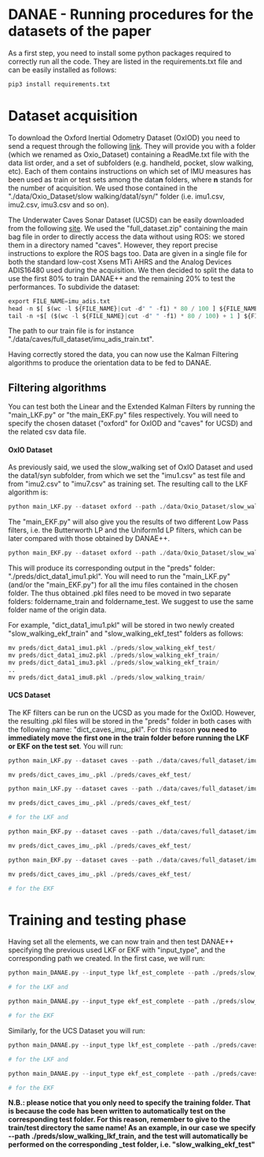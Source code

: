 # DANAE - Running procedures for the datasets of the paper
As a first step, you need to install some python packages required to correctly run all the code. They are listed in the requirements.txt file and can be easily installed as follows:

```Python
pip3 install requirements.txt
```

# Dataset acquisition
To download the Oxford Inertial Odometry Dataset (OxIOD) you need to send a request through the following [link](https://forms.gle/wjE7u5AonoyyrgXJ7). They will provide you with a folder (which we renamed as Oxio_Dataset) containing a ReadMe.txt file with the data list order, and a set of subfolders (e.g. handheld, pocket, slow walking, etc). Each of them contains instructions on which set of IMU measures has been used as train or test sets among the data**n** folders, where **n** stands for the number of acquisition. We used those contained in the "./data/Oxio_Dataset/slow walking/data1/syn/" folder (i.e. imu1.csv, imu2.csv, imu3.csv and so on).

The Underwater Caves Sonar Dataset (UCSD) can be easily downloaded from the following [site](https://cirs.udg.edu/caves-dataset/). We used the "full_dataset.zip" containing the main bag file in order to directly access the data without using ROS: we stored them in a directory named "caves". However, they report precise instructions to explore the ROS bags too.
Data are given in a single file for both the standard low-cost Xsens MTi AHRS and the Analog Devices ADIS16480 used during the acquisition. We then decided to split the data to use the first 80% to train DANAE++ and the remaining 20% to test the performances. To subdivide the dataset:

```Python
export FILE_NAME=imu_adis.txt
head -n $[ $(wc -l ${FILE_NAME}|cut -d" " -f1) * 80 / 100 ] ${FILE_NAME} > imu_adis_train.txt
tail -n +$[ ($(wc -l ${FILE_NAME}|cut -d" " -f1) * 80 / 100) + 1 ] ${FILE_NAME} > imu_adis_test.txt
```
The path to our train file is for instance "./data/caves/full_dataset/imu_adis_train.txt".

Having correctly stored the data, you can now use the Kalman Filtering algorithms to produce the orientation data to be fed to DANAE.

## Filtering algorithms
You can test both the Linear and the Extended Kalman Filters by running the "main_LKF.py" or "the main_EKF.py" files respectively. You will need to specify the chosen dataset ("oxford" for OxIOD and "caves" for UCSD) and the related csv data file. 

#### OxIO Dataset
As previously said, we used the slow_walking set of OxIO Dataset and used the data1/syn subfolder, from which we set the "imu1.csv" as test file and from "imu2.csv" to "imu7.csv" as training set. The resulting call to the LKF algorithm is:

```Python
python main_LKF.py --dataset oxford --path ./data/Oxio_Dataset/slow_walking/data1/syn/imu1.csv
```
The "main_EKF.py" will also give you the results of two different Low Pass filters, i.e. the Butterworth LP and the Uniform1d LP filters, which can be later compared with those obtained by DANAE++.

```Python
python main_EKF.py --dataset oxford --path ./data/Oxio_Dataset/slow_walking/data1/syn/imu1.csv
```
This will produce its corresponding output in the "preds" folder: "./preds/dict_data1_imu1.pkl".
You will need to run the "main_LKF.py" (and/or the "main_EKF.py") for all the imu files contained in the chosen folder.
The thus obtained .pkl files need to be moved in two separate folders: foldername_train and foldername_test. We suggest to use the same folder name of the origin data. 

For example, "dict_data1_imu1.pkl" will be stored in two newly created "slow_walking_ekf_train" and "slow_walking_ekf_test" folders as follows:

```Python
mv preds/dict_data1_imu1.pkl ./preds/slow_walking_ekf_test/
mv preds/dict_data1_imu2.pkl ./preds/slow_walking_ekf_train/
mv preds/dict_data1_imu3.pkl ./preds/slow_walking_ekf_train/
..
mv preds/dict_data1_imu8.pkl ./preds/slow_walking_train/
```
#### UCS Dataset
The KF filters can be run on the UCSD as you made for the OxIOD. However, the resulting .pkl files will be stored in the "preds" folder in both cases with the following name: "dict_caves_imu_.pkl". For this reason **you need to immediately move the first one in the train folder before running the LKF or EKF on the test set**. You will run:

```Python
python main_LKF.py --dataset caves --path ./data/caves/full_dataset/imu_adis_train.txt

mv preds/dict_caves_imu_.pkl ./preds/caves_ekf_test/

python main_LKF.py --dataset caves --path ./data/caves/full_dataset/imu_adis_test.txt

mv preds/dict_caves_imu_.pkl ./preds/caves_ekf_test/

# for the LKF and

python main_EKF.py --dataset caves --path ./data/caves/full_dataset/imu_adis_train.txt

mv preds/dict_caves_imu_.pkl ./preds/caves_ekf_test/

python main_EKF.py --dataset caves --path ./data/caves/full_dataset/imu_adis_test.txt

mv preds/dict_caves_imu_.pkl ./preds/caves_ekf_test/

# for the EKF
```

# Training and testing phase

Having set all the elements, we can now train and then test DANAE++ specifying the previous used LKF or EKF with "input_type", and the corresponding path we created. In the first case, we will run:

```Python
python main_DANAE.py --input_type lkf_est_complete --path ./preds/slow_walking_lkf_train

# for the LKF and

python main_DANAE.py --input_type ekf_est_complete --path ./preds/slow_walking_ekf_train

# for the EKF
```
Similarly, for the UCS Dataset you will run:

```Python
python main_DANAE.py --input_type lkf_est_complete --path ./preds/caves_lkf_train

# for the LKF and

python main_DANAE.py --input_type ekf_est_complete --path ./preds/caves_ekf_train

# for the EKF
```
**N.B.: please notice that you only need to specify the training folder. That is because the code has been written to automatically test on the corresponding test folder. For this reason, remember to give to the train/test directory the same name! As an example, in our case we specify  --path ./preds/slow_walking_lkf_train, and the test will automatically be performed on the corresponding _test folder, i.e. "slow_walking_ekf_test"**
